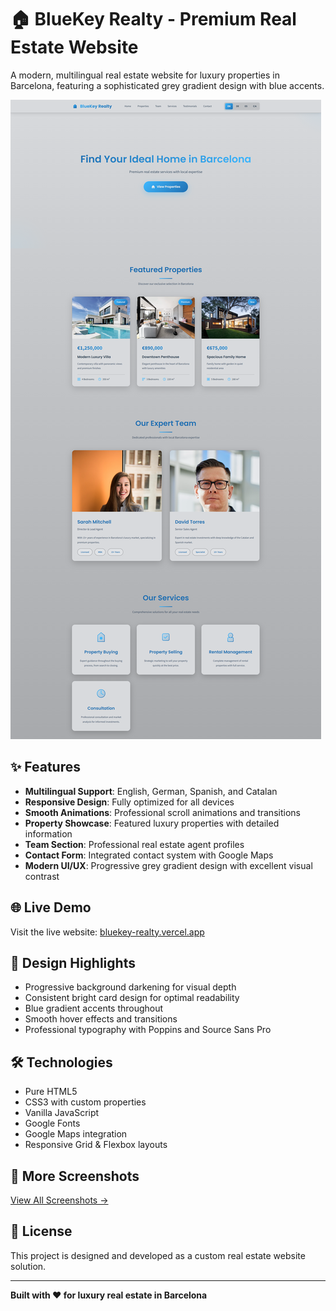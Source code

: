 # 🏠 BlueKey Realty - Premium Real Estate Website

A modern, multilingual real estate website for luxury properties in Barcelona, featuring a sophisticated grey gradient design with blue accents.

![BlueKey Realty Website](screenshots/web_en.png)

## ✨ Features

- **Multilingual Support**: English, German, Spanish, and Catalan
- **Responsive Design**: Fully optimized for all devices
- **Smooth Animations**: Professional scroll animations and transitions
- **Property Showcase**: Featured luxury properties with detailed information
- **Team Section**: Professional real estate agent profiles
- **Contact Form**: Integrated contact system with Google Maps
- **Modern UI/UX**: Progressive grey gradient design with excellent visual contrast

## 🌐 Live Demo

Visit the live website: [bluekey-realty.vercel.app](https://bluekey-realty.vercel.app/)

## 🎨 Design Highlights

- Progressive background darkening for visual depth
- Consistent bright card design for optimal readability
- Blue gradient accents throughout
- Smooth hover effects and transitions
- Professional typography with Poppins and Source Sans Pro

## 🛠️ Technologies

- Pure HTML5
- CSS3 with custom properties
- Vanilla JavaScript
- Google Fonts
- Google Maps integration
- Responsive Grid & Flexbox layouts

## 📸 More Screenshots

[View All Screenshots →](screenshots/)

## 📝 License

This project is designed and developed as a custom real estate website solution.

---

**Built with ❤️ for luxury real estate in Barcelona**
